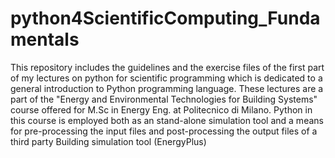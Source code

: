 # python4ScientificComputing_Fundamentals
This repository includes the guidelines and the exercise files of the first part of my lectures on python for scientific programming which is dedicated to a general introduction to Python  programming language.  These lectures are a part of the "Energy and Environmental Technologies for Building Systems"  course offered for M.Sc in Energy Eng. at Politecnico di Milano.  Python in this course is employed  both as an stand-alone simulation tool and a means for pre-processing the input files and post-processing the output files of a third party Building simulation tool (EnergyPlus)
